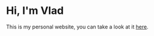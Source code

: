# Hi, I'm Vlad

This is my personal website, you can take a look at it [here](https://vladciocoiu.github.io/hi-im-vlad).